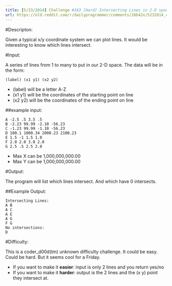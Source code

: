```yaml
---
title: [5/23/2014] Challenge #163 [Hard] Intersecting Lines in 2-D space
url: https://old.reddit.com/r/dailyprogrammer/comments/26b42x/5232014_challenge_163_hard_intersecting_lines_in/
---
```


#Descripton:

Given a typical x/y coordinate system we can plot lines. It would be interesting to know which lines intersect.

#Input: 

A series of lines from 1 to many to put in our 2-D space. The data will be in the form:

    (label) (x1 y1) (x2 y2)

* (label) will be a letter A-Z
* (x1 y1) will be the coordinates of the starting point on line
* (x2 y2) will be the coordinates of the ending point on line


##example input:

    A -2.5 .5 3.5 .5
    B -2.23 99.99 -2.10 -56.23
    C -1.23 99.99 -1.10 -56.23
    D 100.1 1000.34 2000.23 2100.23
    E 1.5 -1 1.5 1.0
    F 2.0 2.0 3.0 2.0
    G 2.5 .5 2.5 2.0


* Max X can be 1,000,000,000.00
* Max Y can be 1,000,000,000.00

#Output:

The program will list which lines intersect. And which have 0 intersects.

##Example Output:

    Intersecting Lines:
    A B
    A C
    A E
    A G
    F G
    No intersections:
    D

#Difficulty:

This is a coder_d00d(tm) unknown difficulty challenge. It could be easy. Could be hard. But it seems cool for a Friday.


* If you want to make it **easier**: input is only 2 lines and you return yes/no
* If you want to make it **harder**: output is the 2 lines and the (x y) point they intersect at.


